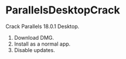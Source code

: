 # ParallelsDesktopCrack
Crack Parallels 18.0.1 Desktop.
1. Download DMG.
2. Install as a normal app.
3. Disable updates.
